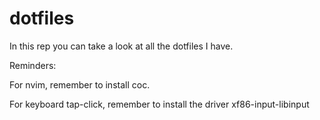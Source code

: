 # dotfiles

In this rep you can take a look at all the dotfiles I have.


Reminders:

For nvim, remember to install coc.

For keyboard tap-click, remember to install the driver xf86-input-libinput
